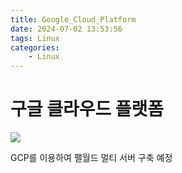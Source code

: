 ```yaml
---
title: Google_Cloud_Platform
date: 2024-07-02 13:53:56
tags: Linux
categories:
    - Linux
---
```

# 구글 클라우드 플랫폼

![](/image/xhmb4das.png)

GCP를 이용하여 팰월드 멀티 서버 구축 예정

